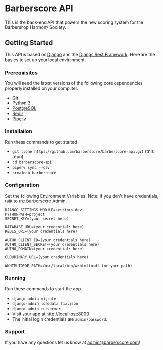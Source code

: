 # Barberscore API

This is the back-end API that powers the new scoring system for the Barbershop Harmony Society.

## Getting Started

This API is based on [Django](http://www.djangoproject.com) and the [Django Rest Framework](http://www.django-rest-framework.org).  Here are the basics to set up your local environment.

### Prerequisites

You will need the latest versions of the following core dependencies properly installed on your computer.

* [Git](https://git-scm.com)
* [Python 3](https://www.python.org)
* [PostgreSQL](https://www.postgresql.org)
* [Redis](https://redis.io)
* [Pipenv](https://docs.pipenv.org)


### Installation

Run these commands to get started

* `git clone https://github.com/barberscore/barberscore-api.git` (this repo)
* `cd barberscore-api`
* `pipenv sync --dev`
* `createdb barberscore`


### Configuration

Set the following Environment Variables:
Note: if you don't have credentials, talk to the Barberscore Admin.

```
DJANGO_SETTINGS_MODULE=settings.dev
PYTHONPATH=project
SECRET_KEY=(your secret here)

DATABASE_URL=(your credentials here)
REDIS_URL=(your credentials here)

AUTH0_CLIENT_ID=(your credentials here)
AUTH0_CLIENT_SECRET=(your credentials here)
AUTH0_DOMAIN=(your credentials here)

CLOUDINARY_URL=(your credentials here)

WKHTMLTOPDF_PATH=/usr/local/bin/wkhtmltopdf (or your path)
```

### Running

Run these commands to start the app.

* `django-admin migrate`
* `django-admin loaddata fix.json`
* `django-admin runserver`
* Visit your app at [http://localhost:8000](http://localhost:8000)
* The initial login credentials are `admin/password`. 

### Support

If you have any questions let us know at admin@barberscore.com!
